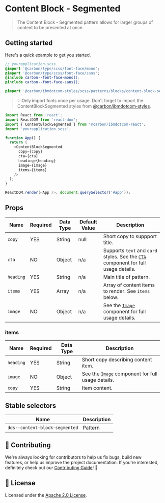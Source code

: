 # Content Block - Segmented

> The Content Block - Segmented pattern allows for larger groups of content to
> be presented at once.

## Getting started

Here's a quick example to get you started.

```scss
// yourapplication.scss
@import '@carbon/type/scss/font-face/mono';
@import '@carbon/type/scss/font-face/sans';
@include carbon--font-face-mono();
@include carbon--font-face-sans();

@import '@carbon/ibmdotcom-styles/scss/patterns/blocks/content-block-segmented/index';
```

> 💡 Only import fonts once per usage. Don't forget to import the
> ContentBlockSegmented styles from
> [@carbon/ibmdotcom-styles](https://github.com/carbon-design-system/ibm-dotcom-library/blob/master/packages/styles).

```javascript
import React from 'react';
import ReactDOM from 'react-dom';
import { ContentBlockSegmented } from '@carbon/ibmdotcom-react';
import 'yourapplication.scss';

function App() {
  return (
    <ContentBlockSegmented
      copy={copy}
      cta={cta}
      heading={heading}
      image={image}
      items={items}
    />
  );
}

ReactDOM.render(<App />, document.querySelector('#app'));
```

## Props

| Name      | Required | Data Type | Default Value | Description                                                                                                                                                                                    |
| --------- | -------- | --------- | ------------- | ---------------------------------------------------------------------------------------------------------------------------------------------------------------------------------------------- |
| `copy`    | YES      | String    | null          | Short copy to suppport title.                                                                                                                                                                  |
| `cta`     | NO       | Object    | n/a           | Supports `text` and `card` styles. See the [`CTA`](https://github.com/carbon-design-system/ibm-dotcom-library/tree/master/packages/react/src/components/CTA) component for full usage details. |
| `heading` | YES      | String    | n/a           | Main title of pattern.                                                                                                                                                                         |
| `items`   | YES      | Array     | n/a           | Array of content items to render. See `items` below.                                                                                                                                           |
| `image`   | NO       | Object    | n/a           | See the [`Image`](https://github.com/carbon-design-system/ibm-dotcom-library/tree/master/packages/react/src/components/image) component for full usage details.                                |

### items

| Name      | Required | Data Type | Description                                                                                                                                                     |
| --------- | -------- | --------- | --------------------------------------------------------------------------------------------------------------------------------------------------------------- |
| `heading` | YES      | String    | Short copy describing content item.                                                                                                                             |
| `image`   | NO       | Object    | See the [`Image`](https://github.com/carbon-design-system/ibm-dotcom-library/tree/master/packages/react/src/components/Image) component for full usage details. |
| `copy`    | YES      | String    | Item content.                                                                                                                                                   |

## Stable selectors

| Name                           | Description |
| ------------------------------ | ----------- |
| `dds--content-block-segmented` | Pattern     |

## 🙌 Contributing

We're always looking for contributors to help us fix bugs, build new features,
or help us improve the project documentation. If you're interested, definitely
check out our
[Contributing Guide](https://github.com/carbon-design-system/ibm-dotcom-library/blob/master/.github/CONTRIBUTING.md)!
👀

## 📝 License

Licensed under the
[Apache 2.0 License](https://github.com/carbon-design-system/ibm-dotcom-library/blob/master/LICENSE).
